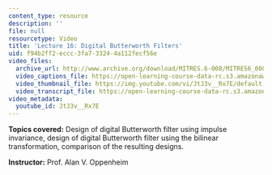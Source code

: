```yaml
---
content_type: resource
description: ''
file: null
resourcetype: Video
title: 'Lecture 16: Digital Butterworth Filters'
uid: f94b2ff2-eccc-3fa7-3324-4a112fecf56e
video_files:
  archive_url: http://www.archive.org/download/MITRES.6-008/MITRES6_008_lec16_300k.mp4
  video_captions_file: https://open-learning-course-data-rc.s3.amazonaws.com/res-6-008-digital-signal-processing-spring-2011/7c1cf3ff67ec5da2a9cc3b115360997c_JtJ3v__Rx7E.vtt
  video_thumbnail_file: https://img.youtube.com/vi/JtJ3v__Rx7E/default.jpg
  video_transcript_file: https://open-learning-course-data-rc.s3.amazonaws.com/res-6-008-digital-signal-processing-spring-2011/db508ceb9cd89ae472accb8bf4d4f687_JtJ3v__Rx7E.pdf
video_metadata:
  youtube_id: JtJ3v__Rx7E
---
```


**Topics covered:** Design of digital Butterworth filter using impulse invariance, design of digital Butterworth filter using the bilinear transformation, comparison of the resulting designs.

**Instructor:** Prof. Alan V. Oppenheim